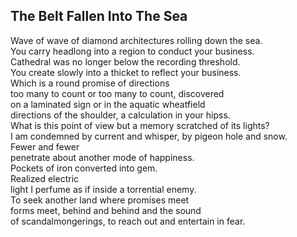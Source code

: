 The Belt Fallen Into The Sea
----------------------------
Wave of wave of diamond architectures rolling down the sea.  
You carry headlong into a region to conduct your business.  
Cathedral was no longer below the recording threshold.  
You create slowly into a thicket to reflect your business.  
Which is a round promise of directions  
too many to count or too many to count, discovered  
on a laminated sign or in the aquatic wheatfield  
directions of the shoulder, a calculation in your hipss.  
What is this point of view but a memory scratched of its lights?  
I am condemned by current and whisper, by pigeon hole and snow.  
Fewer and fewer  
penetrate about another mode of happiness.  
Pockets of iron converted into gem.  
Realized electric  
light I perfume as if inside a torrential enemy.  
To seek another land where promises meet  
forms meet, behind and behind and the sound  
of scandalmongerings, to reach out and entertain in fear.  
